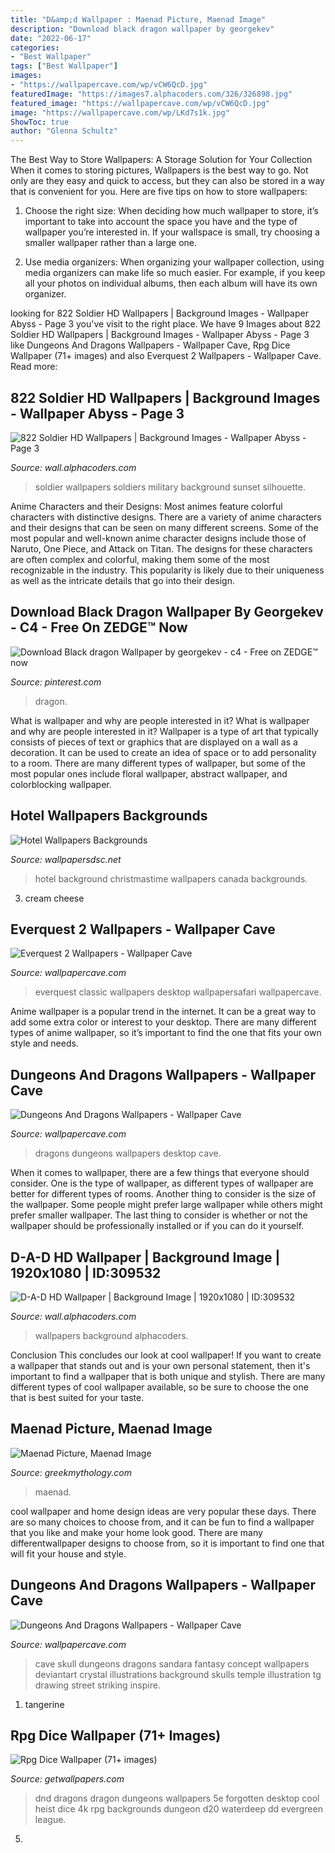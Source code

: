 ```yaml
---
title: "D&amp;d Wallpaper : Maenad Picture, Maenad Image"
description: "Download black dragon wallpaper by georgekev"
date: "2022-06-17"
categories:
- "Best Wallpaper"
tags: ["Best Wallpaper"]
images:
- "https://wallpapercave.com/wp/vCW6QcD.jpg"
featuredImage: "https://images7.alphacoders.com/326/326898.jpg"
featured_image: "https://wallpapercave.com/wp/vCW6QcD.jpg"
image: "https://wallpapercave.com/wp/LKd7s1k.jpg"
ShowToc: true
author: "Glenna Schultz"
---
```



The Best Way to Store Wallpapers: A Storage Solution for Your Collection
When it comes to storing pictures, Wallpapers is the best way to go. Not only are they easy and quick to access, but they can also be stored in a way that is convenient for you. Here are five tips on how to store wallpapers:
1) Choose the right size: When deciding how much wallpaper to store, it’s important to take into account the space you have and the type of wallpaper you’re interested in. If your wallspace is small, try choosing a smaller wallpaper rather than a large one.

2) Use media organizers: When organizing your wallpaper collection, using media organizers can make life so much easier. For example, if you keep all your photos on individual albums, then each album will have its own organizer.

	

		
looking for 822 Soldier HD Wallpapers | Background Images - Wallpaper Abyss - Page 3 you've visit to the right place. We have 9 Images about 822 Soldier HD Wallpapers | Background Images - Wallpaper Abyss - Page 3 like Dungeons And Dragons Wallpapers - Wallpaper Cave, Rpg Dice Wallpaper (71+ images) and also Everquest 2 Wallpapers - Wallpaper Cave. Read more:
		
    
## 822 Soldier HD Wallpapers | Background Images - Wallpaper Abyss - Page 3

<img loading=lazy src="https://images7.alphacoders.com/326/326898.jpg" onerror="this.onerror=null;this.src='https://tse1.mm.bing.net/th?id=OIP.8AX-VrzjWhp3K4QDqGAhpwHaEo&amp;pid=15.1';" alt="822 Soldier HD Wallpapers | Background Images - Wallpaper Abyss - Page 3">

_Source: wall.alphacoders.com_

>soldier wallpapers soldiers military background sunset silhouette. 

	

Anime Characters and their Designs: Most animes feature colorful characters with distinctive designs.
There are a variety of anime characters and their designs that can be seen on many different screens. Some of the most popular and well-known anime character designs include those of Naruto, One Piece, and Attack on Titan. The designs for these characters are often complex and colorful, making them some of the most recognizable in the industry. This popularity is likely due to their uniqueness as well as the intricate details that go into their design.

    
## Download Black Dragon Wallpaper By Georgekev - C4 - Free On ZEDGE™ Now

<img loading=lazy src="https://i.pinimg.com/736x/aa/1d/5e/aa1d5eff12c0fe3a76df48ef5e27d89a.jpg" onerror="this.onerror=null;this.src='https://tse1.mm.bing.net/th?id=OIP.qzUSAdMVrAJZecbqNBAIoAHaNK&amp;pid=15.1';" alt="Download Black dragon Wallpaper by georgekev - c4 - Free on ZEDGE™ now">

_Source: pinterest.com_

>dragon. 

	

What is wallpaper and why are people interested in it?
What is wallpaper and why are people interested in it?
Wallpaper is a type of art that typically consists of pieces of text or graphics that are displayed on a wall as a decoration. It can be used to create an idea of space or to add personality to a room. There are many different types of wallpaper, but some of the most popular ones include floral wallpaper, abstract wallpaper, and colorblocking wallpaper.

    
## Hotel Wallpapers Backgrounds

<img loading=lazy src="http://wallpapersdsc.net/wp-content/uploads/2017/04/Hotel-HD-Background-.jpg" onerror="this.onerror=null;this.src='https://tse4.mm.bing.net/th?id=OIP.gtM1YYrVTj9xzBYyBL-AhQHaE7&amp;pid=15.1';" alt="Hotel Wallpapers Backgrounds">

_Source: wallpapersdsc.net_

>hotel background christmastime wallpapers canada backgrounds. 

	

3. cream cheese 

    
## Everquest 2 Wallpapers - Wallpaper Cave

<img loading=lazy src="http://wallpapercave.com/wp/UvZShDZ.jpg" onerror="this.onerror=null;this.src='https://tse3.mm.bing.net/th?id=OIP.jmlfPHkON7weU21wanNsGQHaEK&amp;pid=15.1';" alt="Everquest 2 Wallpapers - Wallpaper Cave">

_Source: wallpapercave.com_

>everquest classic wallpapers desktop wallpapersafari wallpapercave. 

	

Anime wallpaper is a popular trend in the internet. It can be a great way to add some extra color or interest to your desktop. There are many different types of anime wallpaper, so it’s important to find the one that fits your own style and needs.

    
## Dungeons And Dragons Wallpapers - Wallpaper Cave

<img loading=lazy src="https://wallpapercave.com/wp/LKd7s1k.jpg" onerror="this.onerror=null;this.src='https://tse2.mm.bing.net/th?id=OIP.PIO9Mx5JvNZ7nJ_WPs0vJQHaEK&amp;pid=15.1';" alt="Dungeons And Dragons Wallpapers - Wallpaper Cave">

_Source: wallpapercave.com_

>dragons dungeons wallpapers desktop cave. 

	

When it comes to wallpaper, there are a few things that everyone should consider. One is the type of wallpaper, as different types of wallpaper are better for different types of rooms. Another thing to consider is the size of the wallpaper. Some people might prefer large wallpaper while others might prefer smaller wallpaper. The last thing to consider is whether or not the wallpaper should be professionally installed or if you can do it yourself.

    
## D-A-D HD Wallpaper | Background Image | 1920x1080 | ID:309532

<img loading=lazy src="https://images5.alphacoders.com/309/thumb-1920-309532.jpg" onerror="this.onerror=null;this.src='https://tse1.mm.bing.net/th?id=OIP.64zLiFys_mTEzycHzWCYfAHaEK&amp;pid=15.1';" alt="D-A-D HD Wallpaper | Background Image | 1920x1080 | ID:309532">

_Source: wall.alphacoders.com_

>wallpapers background alphacoders. 

	

Conclusion
This concludes our look at cool wallpaper! If you want to create a wallpaper that stands out and is your own personal statement, then it's important to find a wallpaper that is both unique and stylish. There are many different types of cool wallpaper available, so be sure to choose the one that is best suited for your taste.

    
## Maenad Picture, Maenad Image

<img loading=lazy src="https://pre02.deviantart.net/fec3/th/pre/i/2009/275/d/6/maenad_by_chriskuhlmann.jpg" onerror="this.onerror=null;this.src='https://tse4.mm.bing.net/th?id=OIP.o_7djGxRrJdxFya3zhjMswHaJ4&amp;pid=15.1';" alt="Maenad Picture, Maenad Image">

_Source: greekmythology.com_

>maenad. 

	

cool wallpaper and home design ideas are very popular these days. There are so many choices to choose from, and it can be fun to find a wallpaper that you like and make your home look good. There are many differentwallpaper designs to choose from, so it is important to find one that will fit your house and style.

    
## Dungeons And Dragons Wallpapers - Wallpaper Cave

<img loading=lazy src="https://wallpapercave.com/wp/vCW6QcD.jpg" onerror="this.onerror=null;this.src='https://tse1.mm.bing.net/th?id=OIP.v52T8ugFXBmLRuzJKx5oegHaDi&amp;pid=15.1';" alt="Dungeons And Dragons Wallpapers - Wallpaper Cave">

_Source: wallpapercave.com_

>cave skull dungeons dragons sandara fantasy concept wallpapers deviantart crystal illustrations background skulls temple illustration tg drawing street striking inspire. 

	

1. tangerine 

    
## Rpg Dice Wallpaper (71+ Images)

<img loading=lazy src="http://getwallpapers.com/wallpaper/full/f/8/b/96095.jpg" onerror="this.onerror=null;this.src='https://tse2.mm.bing.net/th?id=OIP.aNOoBF6jDcno_InY7yo3aAHaEo&amp;pid=15.1';" alt="Rpg Dice Wallpaper (71+ images)">

_Source: getwallpapers.com_

>dnd dragons dragon dungeons wallpapers 5e forgotten desktop cool heist dice 4k rpg backgrounds dungeon d20 waterdeep dd evergreen league. 

	

5.

